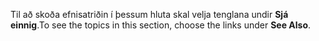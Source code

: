 <span data-ttu-id="7c695-101">Til að skoða efnisatriðin í þessum hluta skal velja tenglana undir **Sjá einnig**.</span><span class="sxs-lookup"><span data-stu-id="7c695-101">To see the topics in this section, choose the links under **See Also**.</span></span>